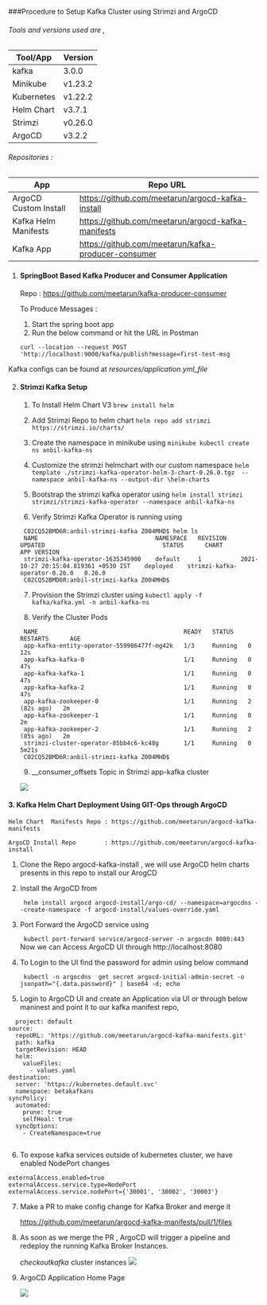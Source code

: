 
###Procedure to Setup Kafka Cluster using Strimzi and ArgoCD 


###### Tools and versions used are ,

   Tool/App | Version
   ------------ | -------------
   kafka | 3.0.0
   Minikube | v1.23.2
   Kubernetes | v1.22.2
   Helm Chart | v3.7.1
   Strimzi | v0.26.0
   ArgoCD | v3.2.2

###### Repositories :

App | Repo URL
------------ | -------------
ArgoCD Custom Install | https://github.com/meetarun/argocd-kafka-install
Kafka Helm Manifests | https://github.com/meetarun/argocd-kafka-manifests
Kafka App | https://github.com/meetarun/kafka-producer-consumer

1. #### SpringBoot Based Kafka Producer and Consumer Application

    Repo :  https://github.com/meetarun/kafka-producer-consumer

    To Produce Messages :
   1. Start the spring boot app 
   2. Run the below command or hit the URL in Postman

    
    ```curl --location --request POST 'http://localhost:9000/kafka/publish?message=first-test-msg```

Kafka configs can be found at _resources/application.yml_file_

2. #### Strimzi Kafka Setup 
     
    1. To Install Helm Chart V3 
        ``` brew install helm ```
   
    2. Add Strimzi Repo to helm chart
       ```helm repo add strimzi https://strimzi.io/charts/```
   
    3. Create the namespace in minikube using
       ```minikube kubectl create ns anbil-kafka-ns```
   
    4. Customize the strimzi helmchart with our custom namespace
       ```helm template ./strimzi-kafka-operator-helm-3-chart-0.26.0.tgz  --namespace anbil-kafka-ns --output-dir \helm-charts```
   
    5. Bootstrap the strimzi kafka operator using
       ```helm install strimzi strimzi/strimzi-kafka-operator --namespace anbil-kafka-ns```
   
    6. Verify Strimzi Kafka Operator is running using
   
      ```
       C02CQ52BMD6R:anbil-strimzi-kafka Z004MHD$ helm ls
       NAME                             	NAMESPACE	REVISION	UPDATED                             	STATUS  	CHART                        	APP VERSION
       strimzi-kafka-operator-1635345900	default  	1       	2021-10-27 20:15:04.819361 +0530 IST	deployed	strimzi-kafka-operator-0.26.0	0.26.0
       C02CQ52BMD6R:anbil-strimzi-kafka Z004MHD$
      ```

    7. Provision the Strimzi cluster using
       ``` kubectl apply -f kafka/kafka.yml -n anbil-kafka-ns ```
   
    8. Verify the Cluster Pods
   
      ``` C02CQ52BMD6R:anbil-strimzi-kafka Z004MHD$  kubectl get pods  -n anbil-kafka-ns
       NAME                                         READY   STATUS    RESTARTS      AGE
       app-kafka-entity-operator-559986477f-mg42k   1/3     Running   0             12s
       app-kafka-kafka-0                            1/1     Running   0             47s
       app-kafka-kafka-1                            1/1     Running   0             47s
       app-kafka-kafka-2                            1/1     Running   0             47s
       app-kafka-zookeeper-0                        1/1     Running   2 (82s ago)   2m
       app-kafka-zookeeper-1                        1/1     Running   0             2m
       app-kafka-zookeeper-2                        1/1     Running   2 (85s ago)   2m
       strimzi-cluster-operator-85bb4c6-kc48g       1/1     Running   0             5m21s
       C02CQ52BMD6R:anbil-strimzi-kafka Z004MHD$ 
   ```
   
    9. __consumer_offsets Topic in Strimzi app-kafka cluster 
   
   ![](./images/strimzi_kafka_consumer_offsets.png)

#### 3.  Kafka Helm Chart Deployment Using GIT-Ops through ArgoCD 

    Helm Chart  Manifests Repo : https://github.com/meetarun/argocd-kafka-manifests 

    ArgoCD Install Repo        : https://github.com/meetarun/argocd-kafka-install

   1. Clone the Repo argocd-kafka-install , we will use ArgoCD helm charts presents in this repo to install our ArogCD
    
   2. Install the ArgoCD from 
   
      ``` helm install argocd argocd-install/argo-cd/ --namespace=argocdns --create-namespace -f argocd-install/values-override.yaml```
   3. Port Forward the ArgoCD service using 
   
       ``` kubectl port-forward service/argocd-server -n argocdn 8080:443```
        Now we can Access ArgoCD UI through http://localhost:8080 
   4. To Login to the UI find the password for admin using below command
      
       ```  kubectl -n argocdns  get secret argocd-initial-admin-secret -o jsonpath="{.data.password}" | base64 -d; echo ```
   5. Login to ArgoCD UI and create an Application via UI or through below maninest and point it to our kafka manifest repo,
``` 
  project: default
source:
  repoURL: 'https://github.com/meetarun/argocd-kafka-manifests.git'
  path: kafka
  targetRevision: HEAD
  helm:
    valueFiles:
      - values.yaml
destination:
  server: 'https://kubernetes.default.svc'
  namespace: betakafkans
syncPolicy:
  automated:
    prune: true
    selfHeal: true
  syncOptions:
    - CreateNamespace=true
   
   ```
 
  6. To expose kafka services outside of kubernetes cluster, we have enabled NodePort changes
``` 
externalAccess.enabled=true
externalAccess.service.type=NodePort
externalAccess.service.nodePort={'30001', '30002', '30003'} 
  ```


7. Make a PR to make config change for Kafka Broker and merge it
        
     https://github.com/meetarun/argocd-kafka-manifests/pull/1/files 

8. As soon as we merge the PR , ArgoCD will trigger a pipeline and redeploy the running 
Kafka Broker Instances.
        
   _checkoutkafka_ cluster instances ![](./images/checkoutkafka-instances.png)

9. ArgoCD Application Home Page
    
   ![](./images/ArgoCD_Application.png)



  
   


